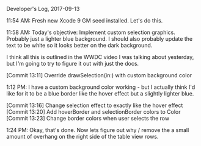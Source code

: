 Developer's Log, 2017-09-13

11:54 AM: Fresh new Xcode 9 GM seed installed. Let's do this.

11:58 AM: Today's objective: Implement custom selection graphics. Probably just a lighter blue background. I should also probably update the text to be white so it looks better on the dark background.

I think all this is outlined in the WWDC video I was talking about yesterday, but I'm going to try to figure it out with just the docs.

[Commit 13:11]    Override drawSelection(in:) with custom background color

1:12 PM: I have a custom background color working - but I actually think I'd like for it to be a blue border like the hover effect but a slightly lighter blue.

[Commit 13:16]    Change selection effect to exactly like the hover effect
[Commit 13:20]    Add hoverBorder and selectionBorder colors to Color
[Commit 13:23]    Change border colors when user selects the row

1:24 PM: Okay, that's done. Now lets figure out why / remove the a small amount of overhang on the right side of the table view rows.

